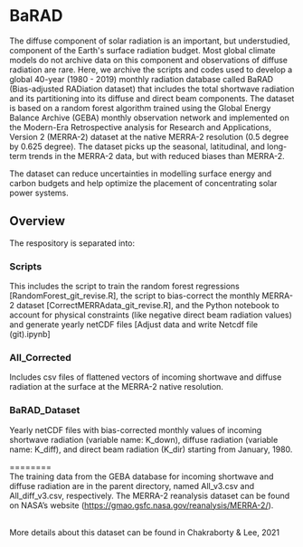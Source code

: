 # BaRAD
The diffuse component of solar radiation is an important, but understudied, component of the Earth's surface radiation budget. Most global climate models do not archive data on this component and observations of diffuse radiation are rare. Here, we archive the scripts and codes used to develop a global 40-year (1980 - 2019) monthly radiation database called BaRAD (Bias-adjusted RADiation dataset) that includes the total shortwave radiation and its partitioning into its diffuse and direct beam components. The dataset is based on a random forest algorithm trained using the Global Energy Balance Archive (GEBA) monthly observation network and implemented on the Modern-Era Retrospective analysis for Research and Applications, Version 2 (MERRA-2) dataset at the native MERRA-2 resolution (0.5 degree by 0.625 degree). The dataset picks up the seasonal, latitudinal, and long-term trends in the MERRA-2 data, but with reduced biases than MERRA-2.

The dataset can reduce uncertainties in modelling surface energy and carbon budgets and help optimize the placement of concentrating solar power systems.

## Overview ##
The respository is separated into:<br/>

### Scripts ###
This includes the script to train the random forest regressions [RandomForest_git_revise.R], the script to bias-correct the monthly MERRA-2 dataset [CorrectMERRAdata_git_revise.R], and the Python notebook to account for physical constraints (like negative direct beam radiation values) and generate yearly netCDF files [Adjust data and write Netcdf file (git).ipynb]<br/>
### All_Corrected ###
Includes csv files of flattened vectors of incoming shortwave and diffuse radiation at the surface at the MERRA-2 native resolution.<br/>
### BaRAD_Dataset ###
Yearly netCDF files with bias-corrected monthly values of incoming shortwave radiation (variable name: K_down), diffuse radiation (variable name: K_diff), and direct beam radiation (K_dir) starting from January, 1980.<br/>

========<br/>
The training data from the GEBA database for incoming shortwave and diffuse radiation are in the parent directory, named All_v3.csv and All_diff_v3.csv, respectively. The MERRA-2  reanalysis  dataset  can be  found on  NASA’s website  (https://gmao.gsfc.nasa.gov/reanalysis/MERRA-2/). <br/><br/>

More details about this dataset can be found in Chakraborty & Lee, 2021
